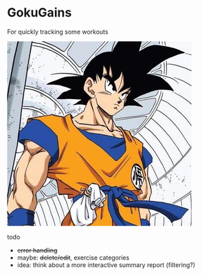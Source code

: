 # GokuGains

For quickly tracking some workouts

![img](goku.jpeg)

todo

- ~~error handling~~
- maybe: ~~delete/edit~~, exercise categories
- idea: think about a more interactive summary report (filtering?)
